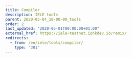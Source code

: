 ```yaml
---
title: Compiler
description: IELE tools
parent: 2020-05-04_10-00-00_tools
order: 2
last_updated: "2020-05-01T09:00:00+01:00"
external_href: https://iele-testnet.iohkdev.io/remix/
redirects:
  - from: /en/iele/tools/compiler/
    type: "301"
---
```

